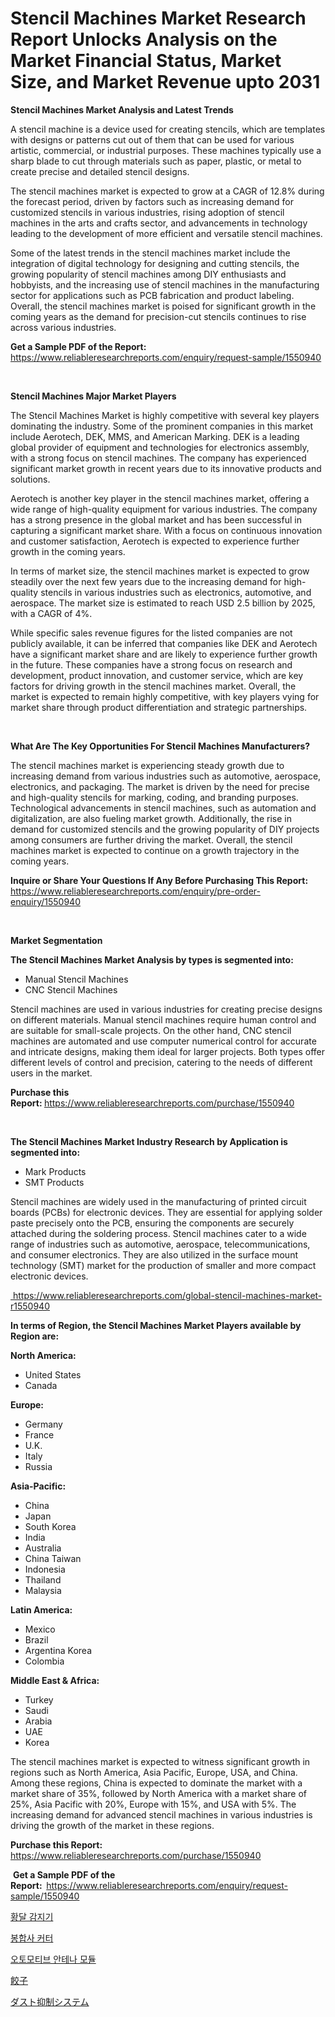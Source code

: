 <p><h1>Stencil Machines Market Research Report Unlocks Analysis on the Market Financial Status, Market Size, and Market Revenue upto 2031</h1></p><p><strong>Stencil Machines Market Analysis and Latest Trends</strong></p>
<p><p>A stencil machine is a device used for creating stencils, which are templates with designs or patterns cut out of them that can be used for various artistic, commercial, or industrial purposes. These machines typically use a sharp blade to cut through materials such as paper, plastic, or metal to create precise and detailed stencil designs.</p><p>The stencil machines market is expected to grow at a CAGR of 12.8% during the forecast period, driven by factors such as increasing demand for customized stencils in various industries, rising adoption of stencil machines in the arts and crafts sector, and advancements in technology leading to the development of more efficient and versatile stencil machines.</p><p>Some of the latest trends in the stencil machines market include the integration of digital technology for designing and cutting stencils, the growing popularity of stencil machines among DIY enthusiasts and hobbyists, and the increasing use of stencil machines in the manufacturing sector for applications such as PCB fabrication and product labeling. Overall, the stencil machines market is poised for significant growth in the coming years as the demand for precision-cut stencils continues to rise across various industries.</p></p>
<p><strong>Get a Sample PDF of the Report:&nbsp;</strong> <a href="https://www.reliableresearchreports.com/enquiry/request-sample/1550940">https://www.reliableresearchreports.com/enquiry/request-sample/1550940</a></p>
<p>&nbsp;</p>
<p><strong>Stencil Machines Major Market Players</strong></p>
<p><p>The Stencil Machines Market is highly competitive with several key players dominating the industry. Some of the prominent companies in this market include Aerotech, DEK, MMS, and American Marking. DEK is a leading global provider of equipment and technologies for electronics assembly, with a strong focus on stencil machines. The company has experienced significant market growth in recent years due to its innovative products and solutions.</p><p>Aerotech is another key player in the stencil machines market, offering a wide range of high-quality equipment for various industries. The company has a strong presence in the global market and has been successful in capturing a significant market share. With a focus on continuous innovation and customer satisfaction, Aerotech is expected to experience further growth in the coming years.</p><p>In terms of market size, the stencil machines market is expected to grow steadily over the next few years due to the increasing demand for high-quality stencils in various industries such as electronics, automotive, and aerospace. The market size is estimated to reach USD 2.5 billion by 2025, with a CAGR of 4%.</p><p>While specific sales revenue figures for the listed companies are not publicly available, it can be inferred that companies like DEK and Aerotech have a significant market share and are likely to experience further growth in the future. These companies have a strong focus on research and development, product innovation, and customer service, which are key factors for driving growth in the stencil machines market. Overall, the market is expected to remain highly competitive, with key players vying for market share through product differentiation and strategic partnerships.</p></p>
<p>&nbsp;</p>
<p><strong>What Are The Key Opportunities For Stencil Machines Manufacturers?</strong></p>
<p><p>The stencil machines market is experiencing steady growth due to increasing demand from various industries such as automotive, aerospace, electronics, and packaging. The market is driven by the need for precise and high-quality stencils for marking, coding, and branding purposes. Technological advancements in stencil machines, such as automation and digitalization, are also fueling market growth. Additionally, the rise in demand for customized stencils and the growing popularity of DIY projects among consumers are further driving the market. Overall, the stencil machines market is expected to continue on a growth trajectory in the coming years.</p></p>
<p><strong>Inquire or Share Your Questions If Any Before Purchasing This Report:</strong> <a href="https://www.reliableresearchreports.com/enquiry/pre-order-enquiry/1550940">https://www.reliableresearchreports.com/enquiry/pre-order-enquiry/1550940</a></p>
<p>&nbsp;</p>
<p><strong>Market Segmentation</strong></p>
<p><strong>The Stencil Machines Market Analysis by types is segmented into:</strong></p>
<p><ul><li>Manual Stencil Machines</li><li>CNC Stencil Machines</li></ul></p>
<p><p>Stencil machines are used in various industries for creating precise designs on different materials. Manual stencil machines require human control and are suitable for small-scale projects. On the other hand, CNC stencil machines are automated and use computer numerical control for accurate and intricate designs, making them ideal for larger projects. Both types offer different levels of control and precision, catering to the needs of different users in the market.</p></p>
<p><strong>Purchase this Report:&nbsp;</strong><a href="https://www.reliableresearchreports.com/purchase/1550940">https://www.reliableresearchreports.com/purchase/1550940</a></p>
<p>&nbsp;</p>
<p><strong>The Stencil Machines Market Industry Research by Application is segmented into:</strong></p>
<p><ul><li>Mark Products</li><li>SMT Products</li></ul></p>
<p><p>Stencil machines are widely used in the manufacturing of printed circuit boards (PCBs) for electronic devices. They are essential for applying solder paste precisely onto the PCB, ensuring the components are securely attached during the soldering process. Stencil machines cater to a wide range of industries such as automotive, aerospace, telecommunications, and consumer electronics. They are also utilized in the surface mount technology (SMT) market for the production of smaller and more compact electronic devices.</p></p>
<p><a href="https://www.reliableresearchreports.com/global-stencil-machines-market-r1550940">&nbsp;https://www.reliableresearchreports.com/global-stencil-machines-market-r1550940</a></p>
<p><strong>In terms of Region, the Stencil Machines Market Players available by Region are:</strong></p>
<p>
    <p> <strong> North America: </strong>
        <ul>
            <li>United States</li>
            <li>Canada</li>
        </ul>
        </p> 
    <p> <strong> Europe: </strong>
        <ul>
            <li>Germany</li>
            <li>France</li>
            <li>U.K.</li>
            <li>Italy</li>
            <li>Russia</li>
        </ul>
        </p> 
    <p> <strong> Asia-Pacific: </strong>
        <ul>
            <li>China</li>
            <li>Japan</li>
            <li>South Korea</li>
            <li>India</li>
            <li>Australia</li>
            <li>China Taiwan</li>
            <li>Indonesia</li>
            <li>Thailand</li>
            <li>Malaysia</li>
        </ul>
        </p> 
    <p> <strong> Latin America: </strong>
        <ul>
            <li>Mexico</li>
            <li>Brazil</li>
            <li>Argentina Korea</li>
            <li>Colombia</li>
        </ul>
        </p> 
    <p> <strong> Middle East & Africa: </strong>
        <ul>
            <li>Turkey</li>
            <li>Saudi</li>
            <li>Arabia</li>
            <li>UAE</li>
            <li>Korea</li>
        </ul>
    </p>
    </p>
<p><p>The stencil machines market is expected to witness significant growth in regions such as North America, Asia Pacific, Europe, USA, and China. Among these regions, China is expected to dominate the market with a market share of 35%, followed by North America with a market share of 25%, Asia Pacific with 20%, Europe with 15%, and USA with 5%. The increasing demand for advanced stencil machines in various industries is driving the growth of the market in these regions.</p></p>
<p><strong>Purchase this Report: </strong><a href="https://www.reliableresearchreports.com/purchase/1550940">https://www.reliableresearchreports.com/purchase/1550940</a></p>
<p>&nbsp;<strong>Get a Sample PDF of the Report:&nbsp;&nbsp;</strong><a href="https://www.reliableresearchreports.com/enquiry/request-sample/1550940">https://www.reliableresearchreports.com/enquiry/request-sample/1550940</a></p>
<p><strong></strong></p>
<p><p><a href="https://medium.com/@ukaszduda1/%ED%99%A9%EB%8B%AC-%EA%B0%90%EC%A7%80%EA%B8%B0-%EC%8B%9C%EC%9E%A5%EC%9D%80-%EC%8B%9C%EC%9E%A5-%EC%A0%90%EC%9C%A0%EC%9C%A8-%EC%8B%9C%EC%9E%A5-%EB%8F%99%ED%96%A5-%EB%B0%8F-%EC%8B%9C%EC%9E%A5-%EC%84%B1%EC%9E%A5%EC%97%90-%EB%8C%80%ED%95%9C-%EC%A0%95%EB%B3%B4%EB%A5%BC-%EC%A0%9C%EA%B3%B5%ED%95%A9%EB%8B%88%EB%8B%A4-4b8428d3ec18">황달 감지기</a></p><p><a href="https://medium.com/@antosuigrtley99783676/%EC%86%94%EA%B8%B0-%EC%A0%88%EB%8B%A8%EA%B8%B0-%EC%8B%9C%EC%9E%A5-%EC%8B%9C%EC%9E%A5-%EC%A0%90%EC%9C%A0%EC%9C%A8-%EC%8B%9C%EC%9E%A5-%EB%8F%99%ED%96%A5-%EB%B0%8F-%EB%AF%B8%EB%9E%98-%EC%84%B1%EC%9E%A5-%ED%83%90%EC%83%89-5b5367c77f8a">봉합사 커터</a></p><p><a href="https://github.com/TrevorKruvalis5678/Market-Research-Report-List-1/blob/main/551558825036.md">오토모티브 안테나 모듈</a></p><p><a href="https://github.com/avwofrml53535/Market-Research-Report-List-1/blob/main/907217327197.md">餃子</a></p><p><a href="https://github.com/vtbvgl20191192/Market-Research-Report-List-1/blob/main/414083927198.md">ダスト抑制システム</a></p></p>